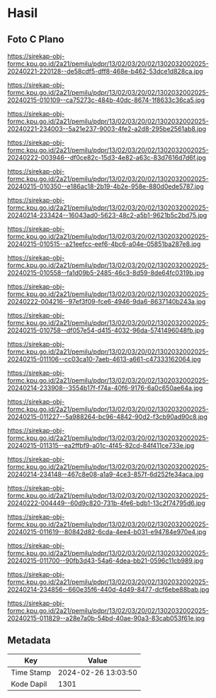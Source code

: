 # Hasil

## Foto C Plano

https://sirekap-obj-formc.kpu.go.id/2a21/pemilu/pdpr/13/02/03/20/02/1302032002025-20240221-220128--de58cdf5-dff8-468e-b462-53dce1d828ca.jpg

https://sirekap-obj-formc.kpu.go.id/2a21/pemilu/pdpr/13/02/03/20/02/1302032002025-20240215-010109--ca75273c-484b-40dc-8674-1f8633c36ca5.jpg

https://sirekap-obj-formc.kpu.go.id/2a21/pemilu/pdpr/13/02/03/20/02/1302032002025-20240221-234003--5a21e237-9003-4fe2-a2d8-295be2561ab8.jpg

https://sirekap-obj-formc.kpu.go.id/2a21/pemilu/pdpr/13/02/03/20/02/1302032002025-20240222-003946--df0ce82c-15d3-4e82-a63c-83d7616d7d6f.jpg

https://sirekap-obj-formc.kpu.go.id/2a21/pemilu/pdpr/13/02/03/20/02/1302032002025-20240215-010350--e186ac18-2b19-4b2e-958e-880d0ede5787.jpg

https://sirekap-obj-formc.kpu.go.id/2a21/pemilu/pdpr/13/02/03/20/02/1302032002025-20240214-233424--16043ad0-5623-48c2-a5b1-9621b5c2bd75.jpg

https://sirekap-obj-formc.kpu.go.id/2a21/pemilu/pdpr/13/02/03/20/02/1302032002025-20240215-010515--a21eefcc-eef6-4bc6-a04e-05851ba287e8.jpg

https://sirekap-obj-formc.kpu.go.id/2a21/pemilu/pdpr/13/02/03/20/02/1302032002025-20240215-010558--fa1d09b5-2485-46c3-8d59-8de64fc0319b.jpg

https://sirekap-obj-formc.kpu.go.id/2a21/pemilu/pdpr/13/02/03/20/02/1302032002025-20240222-004216--97ef3f09-fce6-4946-9da6-8637140b243a.jpg

https://sirekap-obj-formc.kpu.go.id/2a21/pemilu/pdpr/13/02/03/20/02/1302032002025-20240215-010758--df057e54-d415-4032-96da-5741496048fb.jpg

https://sirekap-obj-formc.kpu.go.id/2a21/pemilu/pdpr/13/02/03/20/02/1302032002025-20240215-011106--cc03ca10-7aeb-4613-a661-c47333162064.jpg

https://sirekap-obj-formc.kpu.go.id/2a21/pemilu/pdpr/13/02/03/20/02/1302032002025-20240214-233908--3554b17f-f74a-40f6-9176-6a0c650ae64a.jpg

https://sirekap-obj-formc.kpu.go.id/2a21/pemilu/pdpr/13/02/03/20/02/1302032002025-20240215-011227--5a988264-bc96-4842-90d2-f3cb90ad90c8.jpg

https://sirekap-obj-formc.kpu.go.id/2a21/pemilu/pdpr/13/02/03/20/02/1302032002025-20240215-011315--ea2ffbf9-a01c-4f45-82cd-84f411ce733e.jpg

https://sirekap-obj-formc.kpu.go.id/2a21/pemilu/pdpr/13/02/03/20/02/1302032002025-20240214-234148--467c8e08-a1a9-4ce3-857f-6d252fe34aca.jpg

https://sirekap-obj-formc.kpu.go.id/2a21/pemilu/pdpr/13/02/03/20/02/1302032002025-20240222-004449--60d9c820-731b-4fe6-bdb1-13c2f74795d6.jpg

https://sirekap-obj-formc.kpu.go.id/2a21/pemilu/pdpr/13/02/03/20/02/1302032002025-20240215-011619--80842d82-6cda-4ee4-b031-e94784e970e4.jpg

https://sirekap-obj-formc.kpu.go.id/2a21/pemilu/pdpr/13/02/03/20/02/1302032002025-20240215-011700--90fb3d43-54a6-4dea-bb21-0596c11cb989.jpg

https://sirekap-obj-formc.kpu.go.id/2a21/pemilu/pdpr/13/02/03/20/02/1302032002025-20240214-234856--660e35f6-440d-4d49-8477-dcf6ebe88bab.jpg

https://sirekap-obj-formc.kpu.go.id/2a21/pemilu/pdpr/13/02/03/20/02/1302032002025-20240215-011829--a28e7a0b-54bd-40ae-90a3-83cab053f61e.jpg


## Metadata

| Key        | Value               |
| ---------- | ------------------- |
| Time Stamp | 2024-02-26 13:03:50 |
| Kode Dapil | 1301                |



